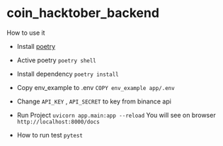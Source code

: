# coin_hacktober_backend

How to use it
- Install [poetry](https://python-poetry.org/docs/)
- Active poetry
  `poetry shell`
- Install dependency
  `poetry install`
- Copy env_example to .env
  `COPY env_example app/.env`
- Change `API_KEY` , `API_SECRET` to key from binance api

- Run Project 
 `uvicorn app.main:app --reload`
  You will see on browser `http://localhost:8000/docs`
  
  
 - How to run test
  `pytest`
  
